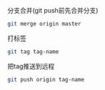 
分支合并(git push前先合并分支)

```bash
git merge origin master
```

打标签

```bash
git tag tag-name
```

把tag推送到远程

```bash
git push origin tag-name
```